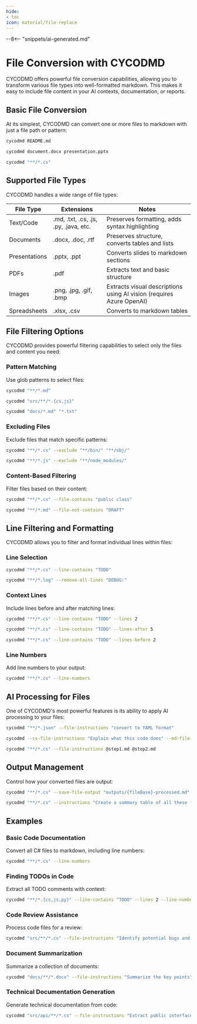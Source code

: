 ```yaml
---
hide:
- toc
icon: material/file-replace
---
```


--8<-- "snippets/ai-generated.md"

# File Conversion with CYCODMD

CYCODMD offers powerful file conversion capabilities, allowing you to transform various file types into well-formatted markdown. This makes it easy to include file content in your AI contexts, documentation, or reports.

## Basic File Conversion

At its simplest, CYCODMD can convert one or more files to markdown with just a file path or pattern:

``` bash title="Convert a single file"
cycodmd README.md
```

``` bash title="Convert multiple files"
cycodmd document.docx presentation.pptx
```

``` bash title="Convert all C# files"
cycodmd "**/*.cs"
```

## Supported File Types

CYCODMD handles a wide range of file types:

| File Type | Extensions | Notes |
|-----------|------------|-------|
| Text/Code | .md, .txt, .cs, .js, .py, .java, etc. | Preserves formatting, adds syntax highlighting |
| Documents | .docx, .doc, .rtf | Preserves structure, converts tables and lists |
| Presentations | .pptx, .ppt | Converts slides to markdown sections |
| PDFs | .pdf | Extracts text and basic structure |
| Images | .png, .jpg, .gif, .bmp | Extracts visual descriptions using AI vision (requires Azure OpenAI) |
| Spreadsheets | .xlsx, .csv | Converts to markdown tables |

## File Filtering Options

CYCODMD provides powerful filtering capabilities to select only the files and content you need:

### Pattern Matching

Use glob patterns to select files:

``` bash title="Select all markdown files"
cycodmd "**/*.md"
```

``` bash title="Select multiple file types"
cycodmd "src/**/*.{cs,js}"
```

``` bash title="Use multiple patterns"
cycodmd "docs/*.md" "*.txt"
```

### Excluding Files

Exclude files that match specific patterns:

``` bash title="Exclude binary directories"
cycodmd "**/*.cs" --exclude "**/bin/" "**/obj/"
```

``` bash title="Exclude node_modules"
cycodmd "**/*.js" --exclude "**/node_modules/"
```

### Content-Based Filtering

Filter files based on their content:

``` bash title="Find files with specific content"
cycodmd "**/*.cs" --file-contains "public class"
```

``` bash title="Exclude files with specific content"
cycodmd "**/*.md" --file-not-contains "DRAFT"
```

## Line Filtering and Formatting

CYCODMD allows you to filter and format individual lines within files:

### Line Selection

``` bash title="Select lines with specific content"
cycodmd "**/*.cs" --line-contains "TODO"
```

``` bash title="Remove lines with specific content"
cycodmd "**/*.log" --remove-all-lines "DEBUG:"
```

### Context Lines

Include lines before and after matching lines:

``` bash title="Include context around matches"
cycodmd "**/*.cs" --line-contains "TODO" --lines 2
```

``` bash title="Include lines after matches"
cycodmd "**/*.cs" --line-contains "TODO" --lines-after 5
```

``` bash title="Include lines before matches"
cycodmd "**/*.cs" --line-contains "TODO" --lines-before 2
```

### Line Numbers

Add line numbers to your output:

``` bash title="Add line numbers"
cycodmd "**/*.cs" --line-numbers
```

## AI Processing for Files

One of CYCODMD's most powerful features is its ability to apply AI processing to your files:

``` bash title="Process each file with AI instructions"
cycodmd "**/*.json" --file-instructions "convert to YAML format"
```

``` bash title="Apply different instructions to different file types"
cycodmd --cs-file-instructions "Explain what this code does" --md-file-instructions "Summarize this content"
```

``` bash title="Multi-step instructions from files"
cycodmd "**/*.cs" --file-instructions @step1.md @step2.md
```

## Output Management

Control how your converted files are output:

``` bash title="Save individual file outputs"
cycodmd "**/*.cs" --save-file-output "outputs/{fileBase}-processed.md"
```

``` bash title="Process multiple files and apply AI instructions"
cycodmd "**/*.cs" --instructions "Create a summary table of all these files"
```

## Examples

### Basic Code Documentation

Convert all C# files to markdown, including line numbers:

``` bash title="Convert code with line numbers"
cycodmd "**/*.cs" --line-numbers
```

### Finding TODOs in Code

Extract all TODO comments with context:

``` bash title="Find TODOs with context"
cycodmd "**/*.{cs,js,py}" --line-contains "TODO" --lines 2 --line-numbers
```

### Code Review Assistance

Process code files for a review:

``` bash title="Code review assistance"
cycodmd "src/**/*.cs" --file-instructions "Identify potential bugs and performance issues in this code"
```

### Document Summarization

Summarize a collection of documents:

``` bash title="Summarize documents"
cycodmd "docs/**/*.docx" --file-instructions "Summarize the key points" --instructions "Create an executive summary of all documents"
```

### Technical Documentation Generation

Generate technical documentation from code:

``` bash title="Generate API documentation"
cycodmd "src/api/**/*.cs" --file-instructions "Extract public interfaces and document parameters" --save-file-output "docs/api/{fileBase}.md"
```
